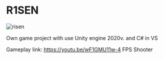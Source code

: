 # R1SEN

![risen](https://user-images.githubusercontent.com/39833065/221378269-16a74b8e-e6b9-41b8-8339-5e2e9f846aef.jpg)

Own game project with use Unity engine 2020v. and C# in VS

Gameplay link: https://youtu.be/wF1GMU11w-4
FPS Shooter
